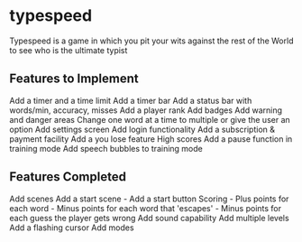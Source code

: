 # typespeed
Typespeed is a game in which you pit your wits against the rest of the World to see who is the ultimate typist

## Features to Implement

Add a timer and a time limit
Add a timer bar
Add a status bar with words/min, accuracy, misses
Add a player rank
Add badges
Add warning and danger areas
Change one word at a time to multiple or give the user an option
Add settings screen
Add login functionality
Add a subscription & payment facility
Add a you lose feature
High scores
Add a pause function in training mode
Add speech bubbles to training mode

## Features Completed
Add scenes
Add a start scene
    - Add a start button
Scoring
    - Plus points for each word
    - Minus points for each word that 'escapes'
    - Minus points for each guess the player gets wrong
Add sound capability 
Add multiple levels
Add a flashing cursor
Add modes